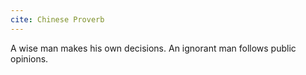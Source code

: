 ```yaml
---
cite: Chinese Proverb
---
```


A wise man makes his own decisions. An ignorant man follows public opinions.

